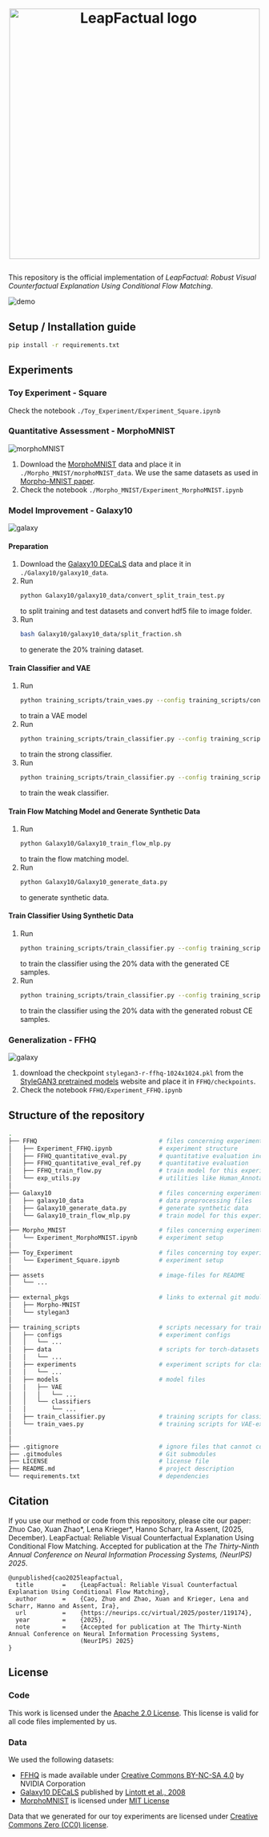 <h1>
<p align="center">
    <img src="assets/leapfactual_logo_.png" alt="LeapFactual logo" width="500"/>
</p>
</h1>

This repository is the official implementation of _LeapFactual: Robust Visual Counterfactual Explanation Using Conditional Flow Matching_.

<!-- <img src="./assets/final_demo.png" alt="drawing" width="500"/> -->
![demo](./assets/final_demo.png)

## Setup / Installation guide
```bash
pip install -r requirements.txt
```

## Experiments
### Toy Experiment - Square
Check the notebook `./Toy_Experiment/Experiment_Square.ipynb`

### Quantitative Assessment - MorphoMNIST
<!-- <img src="./assets/MorphoMNIST_examples.png" alt="drawing" width="300"/> -->
![morphoMNIST](./assets/MorphoMNIST_examples.png)

1. Download the [MorphoMNIST](https://github.com/dccastro/Morpho-MNIST?tab=readme-ov-file#datasets) data and place it in `./Morpho_MNIST/morphoMNIST_data`. We use the same datasets as used in [Morpho-MNIST paper](https://arxiv.org/abs/1809.10780).
2. Check the notebook `./Morpho_MNIST/Experiment_MorphoMNIST.ipynb`


### Model Improvement - Galaxy10
<!-- <img src="./assets/galaxy_examples.png" alt="drawing" width="350"/> -->
![galaxy](./assets/galaxy_examples.png)

#### Preparation
1. Download the [Galaxy10 DECaLS](https://astronn.readthedocs.io/en/latest/galaxy10.html) data and place it in `./Galaxy10/galaxy10_data`.
2. Run 
   ```bash
   python Galaxy10/galaxy10_data/convert_split_train_test.py
   ```
   to split training and test datasets and convert hdf5 file to image folder.
3. Run 
   ```bash
   bash Galaxy10/galaxy10_data/split_fraction.sh
   ```
   to generate the 20% training dataset.

#### Train Classifier and VAE
1. Run 
   ```bash
   python training_scripts/train_vaes.py --config training_scripts/configs/galaxy10_vae.yaml
   ``` 
   to train a VAE model
2. Run 
   ```bash
   python training_scripts/train_classifier.py --config training_scripts/configs/galaxy10_vgg_100.yaml
   ``` 
   to train the strong classifier.
3. Run 
   ```bash
   python training_scripts/train_classifier.py --config training_scripts/configs/galaxy10_vgg_20.yaml
   ``` 
   to train the weak classifier.
#### Train Flow Matching Model and Generate Synthetic Data
1. Run 
   ```bash
   python Galaxy10/Galaxy10_train_flow_mlp.py
   ``` 
   to train the flow matching model.
2. Run 
   ```bash 
   python Galaxy10/Galaxy10_generate_data.py
   ``` 
   to generate synthetic data.
#### Train Classifier Using Synthetic Data
1. Run 
   ```bash 
   python training_scripts/train_classifier.py --config training_scripts/configs/galaxy10_vgg_syn_CE.yaml
   ```  
   to train the classifier using the 20% data with the generated CE samples.
2. Run 
   ```bash 
   python training_scripts/train_classifier.py --config training_scripts/configs/galaxy10_vgg_syn_robustCE.yaml
   ``` 
   to train the classifier using the 20% data with the generated robust CE samples.



### Generalization - FFHQ
<!-- <img src="./assets/FFHQ_compare.png" alt='drawing' width = "500"/> -->
![galaxy](./assets/FFHQ_compare.png)

1. download the checkpoint `stylegan3-r-ffhq-1024x1024.pkl` from the [StyleGAN3 pretrained models](https://catalog.ngc.nvidia.com/orgs/nvidia/teams/research/models/stylegan3/files) website and place it in `FFHQ/checkpoints`.
2. Check the notebook `FFHQ/Experiment_FFHQ.ipynb`

## Structure of the repository

```bash
.
├── FFHQ                                  # files concerning experiments with FFHQ
│   ├── Experiment_FFHQ.ipynb             # experiment structure
│   ├── FFHQ_quantitative_eval.py         # quantitative evaluation including history plot
│   ├── FFHQ_quantitative_eval_ref.py     # quantitative evaluation 
│   ├── FFHQ_train_flow.py                # train model for this experiment
│   └── exp_utils.py                      # utilities like Human_Annotator
│
├── Galaxy10                              # files concerning experiments with Galaxy10
│   ├── galaxy10_data                     # data preprocessing files
│   ├── Galaxy10_generate_data.py         # generate synthetic data
│   └── Galaxy10_train_flow_mlp.py        # train model for this experiment
│
├── Morpho_MNIST                          # files concerning experiments with MorphoMNIST
│   └── Experiment_MorphoMNIST.ipynb      # experiment setup 
│
├── Toy_Experiment                        # files concerning toy experiments 
│   └── Experiment_Square.ipynb           # experiment setup 
│
├── assets                                # image-files for README  
│   └── ...                 
│
├── external_pkgs                         # links to external git modules 
│   ├── Morpho-MNIST                      
│   └── stylegan3                  
│
├── training_scripts                      # scripts necessary for training
│   ├── configs                           # experiment configs
│   │   └── ... 
│   ├── data                              # scripts for torch-datasets
│   │   └── ...
│   ├── experiments                       # experiment scripts for classifier and GAN experiments
│   │   └── ...
│   ├── models                            # model files 
│   │   ├── VAE 
│   │   │   └── ...
│   │   └── classifiers
│   │       └── ...
│   ├── train_classifier.py               # training scripts for classifier-experiments
│   └── train_vaes.py                     # training scripts for VAE-experiments
│           
│ 
├── .gitignore                            # ignore files that cannot commit to Git
├── .gitmodules                           # Git submodules
├── LICENSE                               # license file  
├── README.md                             # project description   
└── requirements.txt                      # dependencies  
```

## Citation
If you use our method or code from this repository, please cite our paper:
Zhuo Cao, Xuan Zhao*, Lena Krieger*, Hanno Scharr, Ira Assent, (2025, December). LeapFactual: Reliable Visual Counterfactual Explanation Using Conditional Flow Matching. Accepted for publication at the *The Thirty-Ninth Annual Conference on Neural Information Processing Systems,
                    (NeurIPS) 2025*.
```
@unpublished{cao2025leapfactual,
  title        =    {LeapFactual: Reliable Visual Counterfactual Explanation Using Conditional Flow Matching},
  author       =    {Cao, Zhuo and Zhao, Xuan and Krieger, Lena and Scharr, Hanno and Assent, Ira},
  url          =    {https://neurips.cc/virtual/2025/poster/119174},
  year         =    {2025},
  note         =    {Accepted for publication at The Thirty-Ninth Annual Conference on Neural Information Processing Systems,
                    (NeurIPS) 2025}
}
```
## License

### Code
This work is licensed under the [Apache 2.0 License](LICENSE). This license is valid for all code files implemented by us.

### Data
We used the following datasets:
- [FFHQ](https://github.com/NVlabs/ffhq-dataset) is made available under [Creative Commons BY-NC-SA 4.0](https://creativecommons.org/licenses/by-nc-sa/4.0/) by NVIDIA Corporation
- [Galaxy10 DECaLS](https://astronn.readthedocs.io/en/latest/galaxy10.html) published by [Lintott et al., 2008](https://arxiv.org/abs/0804.4483)
- [MorphoMNIST](https://github.com/dccastro/Morpho-MNIST) is licensed under [MIT License](https://github.com/dccastro/Morpho-MNIST/blob/main/LICENSE)

Data that we generated for our toy experiments are licensed under [Creative Commons Zero (CC0) license](https://creativecommons.org/public-domain/cc0/).


